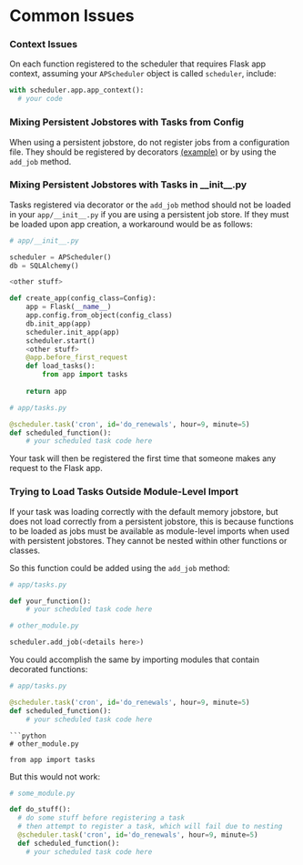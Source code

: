 <h1>Common Issues</h1>

<h3>Context Issues</h3>

On each function registered to the scheduler that requires Flask app context, assuming your `APScheduler` object is called `scheduler`, include:

```python
with scheduler.app.app_context():
  # your code
```

<h3>Mixing Persistent Jobstores with Tasks from Config</h3>

When using a persistent jobstore, do not register jobs from a configuration file. They should be registered by decorators [(example)](https://github.com/viniciuschiele/flask-apscheduler/blob/master/examples/decorated.py) or by using the `add_job` method.

<h3>Mixing Persistent Jobstores with Tasks in __init__.py</h3>

Tasks registered via decorator or the `add_job` method should not be loaded in your `app/__init__.py` if you are using a persistent job store. If they must be loaded upon app creation, a workaround would be as follows:

```python
# app/__init__.py

scheduler = APScheduler()
db = SQLAlchemy()

<other stuff>

def create_app(config_class=Config):
    app = Flask(__name__)
    app.config.from_object(config_class)
    db.init_app(app)
    scheduler.init_app(app)
    scheduler.start()
    <other stuff>
    @app.before_first_request
    def load_tasks():
        from app import tasks
    
    return app
```
```python
# app/tasks.py

@scheduler.task('cron', id='do_renewals', hour=9, minute=5)
def scheduled_function():
    # your scheduled task code here
```

Your task will then be registered the first time that someone makes any request to the Flask app.

<h3>Trying to Load Tasks Outside Module-Level Import</h3>

If your task was loading correctly with the default memory jobstore, but does not load correctly from a persistent jobstore, this is because functions to be loaded as jobs must be available as module-level imports when used with persistent jobstores. They cannot be nested within other functions or classes.

So this function could be added using the `add_job` method:
```python
# app/tasks.py

def your_function():
    # your scheduled task code here
```

```python
# other_module.py

scheduler.add_job(<details here>)
```

You could accomplish the same by importing modules that contain decorated functions:
```python
# app/tasks.py

@scheduler.task('cron', id='do_renewals', hour=9, minute=5)
def scheduled_function():
    # your scheduled task code here
```
```
```python
# other_module.py

from app import tasks
```

But this would not work:
```python
# some_module.py

def do_stuff():
  # do some stuff before registering a task
  # then attempt to register a task, which will fail due to nesting
  @scheduler.task('cron', id='do_renewals', hour=9, minute=5)
  def scheduled_function():
    # your scheduled task code here
